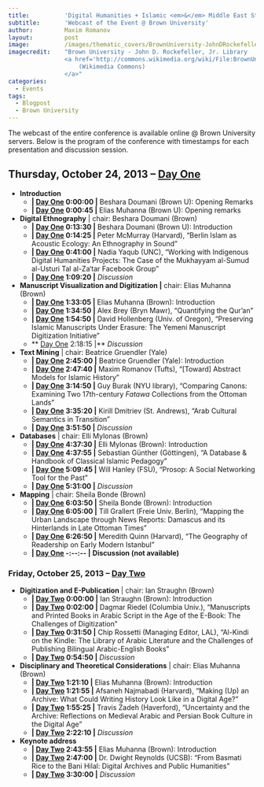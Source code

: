 ```yaml
---
title:			'Digital Humanities + Islamic <em>&</em> Middle East Studies'
subtitle:		'Webcast of the Event @ Brown University'
author:			Maxim Romanov
layout:			post
image:			/images/thematic_covers/BrownUniversity-JohnDRockefellerJrLibrary.jpg
imagecredit:	"Brown University - John D. Rockefeller, Jr. Library
				<a href='http://commons.wikimedia.org/wiki/File:BrownUniversity-JohnDRockefellerJrLibrary.jpg' target='_blank'>
					(Wikimedia Commons)
				</a>"
categories:
  - Events
tags:
  - Blogpost
  - Brown University
---
```

The webcast of the entire conference is available online @ Brown University servers. Below is the program of the conference with timestamps for each presentation and discussion session.

## Thursday, October 24, 2013 &#8211; [Day One][1]

  * **Introduction** 
      * **\| [Day One][1] 0:00:00 \|** Beshara Doumani (Brown U): Opening Remarks
      * **\| [Day One][1] 0:00:45 \|** Elias Muhanna (Brown U): Opening remarks
  * **Digital Ethnography** \| chair: Beshara Doumani (Brown)
      * **\| [Day One][1] 0:13:30 \|** Beshara Doumani (Brown U): Introduction
      * **\| [Day One][1] 0:14:25 \|** Peter McMurray (Harvard), “Berlin Islam as Acoustic Ecology: An Ethnography in Sound”
      * **\| [Day One][1] 0:41:00 \|** Nadia Yaqub (UNC), “Working with Indigenous Digital Humanities Projects: The Case of the Mukhayyam al-Sumud al-Usturi Tal al-Za‘tar Facebook Group”
      * **\| [Day One][1] 1:09:20 \|** *Discussion*
  * **Manuscript Visualization and Digitization \|** chair: Elias Muhanna (Brown) 
      * **\| [Day One][1] 1:33:05 \|** Elias Muhanna (Brown): Introduction
      * **\| [Day One][1] 1:34:50 \|** Alex Brey (Bryn Mawr), “Quantifying the Qur’an”
      * **\| [Day One][1] 1:54:50 \|** David Hollenberg (Univ. of Oregon), “Preserving Islamic Manuscripts Under Erasure: The Yemeni Manuscript Digitization Initiative”
      * ** [Day One][1] 2:18:15 \|** *Discussion*
  * **Text Mining** \| chair: Beatrice Gruendler (Yale)
      * **\| [Day One][1] 2:45:00 \|** Beatrice Gruendler (Yale): Introduction
      * **\| [Day One][1] 2:47:40 \|** Maxim Romanov (Tufts), “[Toward] Abstract Models for Islamic History”
      * **\| [Day One][1] 3:14:50 \|** Guy Burak (NYU library), “Comparing Canons: Examining Two 17th-century *Fatawa* Collections from the Ottoman Lands”
      * **\| [Day One][1] 3:35:20 \|** Kirill Dmitriev (St. Andrews), “Arab Cultural Semantics in Transition”
      * **\| [Day One][1] 3:51:50 \|** *Discussion*
  * **Databases** \| chair: Elli Mylonas (Brown) 
      * **\| [Day One][1] 4:37:30 \|** Elli Mylonas (Brown): Introduction
      * **\| [Day One][1] 4:37:55 \|** Sebastian Günther (Göttingen), “A Database & Handbook of Classical Islamic Pedagogy”
      * **\| [Day One][1] 5:09:45 \|** Will Hanley (FSU), “Prosop: A Social Networking Tool for the Past”
      * **\| [Day One][1] 5:31:00 \|** *Discussion*
  * **Mapping** \| chair: Sheila Bonde (Brown)
      * **\| [Day One][1] 6:03:50 \|** Sheila Bonde (Brown): Introduction
      * **\| [Day One][1] 6:05:00 \|** Till Grallert (Freie Univ. Berlin), “Mapping the Urban Landscape through News Reports: Damascus and its Hinterlands in Late Ottoman Times”
      * **\| [Day One][1] 6:26:50 \|** Meredith Quinn (Harvard), “The Geography of Readership on Early Modern Istanbul”
      * **\| [Day One][1] -:--:-- \|** **Discussion (not available)**

### Friday, October 25, 2013 &#8211; [Day Two][2]

  * **Digitization and E-Publication** \| chair: Ian Straughn (Brown)
      * **\| [Day Two][2] 0:00:00 \|** Ian Straughn (Brown): Introduction
      * **\| [Day Two][2] 0:02:00 \|** Dagmar Riedel (Columbia Univ.), “Manuscripts and Printed Books in Arabic Script in the Age of the E-Book: The Challenges of Digitization”
      * **\| [Day Two][2] 0:31:50 \|** Chip Rossetti (Managing Editor, LAL), “Al-Kindi on the Kindle: The Library of Arabic Literature and the Challenges of Publishing Bilingual Arabic-English Books”
      * **\| [Day Two][2] 0:54:50 \|** *Discussion*
  * **Disciplinary and Theoretical Considerations** \| chair: Elias Muhanna (Brown) 
      * **\| [Day Two][2] 1:21:10 \|** Elias Muhanna (Brown): Introduction
      * **\| [Day Two][2] 1:21:55 \|** Afsaneh Najmabadi (Harvard), “Making (Up) an Archive: What Could Writing History Look Like in a Digital Age?”
      * **\| [Day Two][2] 1:55:25 \|** Travis Zadeh (Haverford), “Uncertainty and the Archive: Reflections on Medieval Arabic and Persian Book Culture in the Digital Age”
      * **\| [Day Two][2] 2:22:10 \|** *Discussion*
  * **Keynote address** 
      * **\| [Day Two][2] 2:43:55 \|** Elias Muhanna (Brown): Introduction
      * **\| [Day Two][2] 2:47:00 \|** Dr. Dwight Reynolds (UCSB): “From Basmati Rice to the Bani Hilal: Digital Archives and Public Humanities”
      * **\| [Day Two][2] 3:30:00 \|** *Discussion*

 [1]: http://mediacapture.brown.edu:8080/ess/echo/presentation/5da9b95b-c4d1-41e4-9f29-7516d2e4af18
 [2]: http://mediacapture.brown.edu:8080/ess/echo/presentation/bd4b036c-122a-4910-8454-b58096a809b0